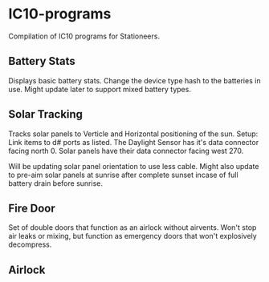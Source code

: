 # IC10-programs
Compilation of IC10 programs for Stationeers.

## Battery Stats

Displays basic battery stats. Change the device type hash to the batteries in use.
Might update later to support mixed battery types.

## Solar Tracking

Tracks solar panels to Verticle and Horizontal positioning of the sun.
Setup:
Link items to d# ports as listed.
The Daylight Sensor has it's data connector facing north 0.
Solar panels have their data connector facing west 270.

Will be updating solar panel orientation to use less cable.
Might also update to pre-aim solar panels at sunrise after complete sunset incase of full battery drain before sunrise.

## Fire Door

Set of double doors that function as an airlock without airvents. Won't stop air
leaks or mixing, but function as emergency doors that won't explosively decompress.

## Airlock
